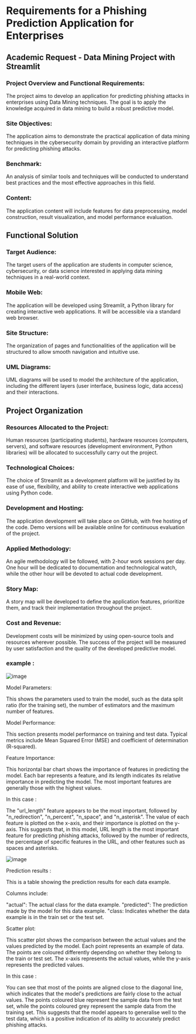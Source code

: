 # Requirements for a Phishing Prediction Application for Enterprises

## Academic Request - Data Mining Project with Streamlit

### Project Overview and Functional Requirements:
The project aims to develop an application for predicting phishing attacks in enterprises using Data Mining techniques. The goal is to apply the knowledge acquired in data mining to build a robust predictive model.

### Site Objectives:
The application aims to demonstrate the practical application of data mining techniques in the cybersecurity domain by providing an interactive platform for predicting phishing attacks.

### Benchmark:
An analysis of similar tools and techniques will be conducted to understand best practices and the most effective approaches in this field.

### Content:
The application content will include features for data preprocessing, model construction, result visualization, and model performance evaluation.

## Functional Solution

### Target Audience:
The target users of the application are students in computer science, cybersecurity, or data science interested in applying data mining techniques in a real-world context.

### Mobile Web:
The application will be developed using Streamlit, a Python library for creating interactive web applications. It will be accessible via a standard web browser.

### Site Structure:
The organization of pages and functionalities of the application will be structured to allow smooth navigation and intuitive use.

### UML Diagrams:
UML diagrams will be used to model the architecture of the application, including the different layers (user interface, business logic, data access) and their interactions.

## Project Organization

### Resources Allocated to the Project:
Human resources (participating students), hardware resources (computers, servers), and software resources (development environment, Python libraries) will be allocated to successfully carry out the project.

### Technological Choices:
The choice of Streamlit as a development platform will be justified by its ease of use, flexibility, and ability to create interactive web applications using Python code.

### Development and Hosting:
The application development will take place on GitHub, with free hosting of the code. Demo versions will be available online for continuous evaluation of the project.

### Applied Methodology:
An agile methodology will be followed, with 2-hour work sessions per day. One hour will be dedicated to documentation and technological watch, while the other hour will be devoted to actual code development.

### Story Map:
A story map will be developed to define the application features, prioritize them, and track their implementation throughout the project.

### Cost and Revenue:
Development costs will be minimized by using open-source tools and resources wherever possible. The success of the project will be measured by user satisfaction and the quality of the developed predictive model.

### example :
![image](https://github.com/ClemEsaipProject/phishingdataviz/assets/144778367/680ecefb-408e-44a8-b1f2-9c61d8049b3e)

Model Parameters:

This shows the parameters used to train the model, such as the data split ratio (for the training set), the number of estimators and the maximum number of features.

Model Performance:

This section presents model performance on training and test data. Typical metrics include Mean Squared Error (MSE) and coefficient of determination (R-squared).

Feature Importance:

This horizontal bar chart shows the importance of features in predicting the model. Each bar represents a feature, and its length indicates its relative importance in predicting the model. The most important features are generally those with the highest values.

In this case :

The "url_length" feature appears to be the most important, followed by "n_redirection", "n_percent", "n_space", and "n_asterisk".
The value of each feature is plotted on the x-axis, and their importance is plotted on the y-axis.
This suggests that, in this model, URL length is the most important feature for predicting phishing attacks, followed by the number of redirects, the percentage of specific features in the URL, and other features such as spaces and asterisks.

![image](https://github.com/ClemEsaipProject/phishingdataviz/assets/144778367/ce3dbe1c-4494-4b38-bfd8-ff5abd172f2c)

Prediction results :

This is a table showing the prediction results for each data example.

Columns include:

"actual": The actual class for the data example.
"predicted": The prediction made by the model for this data example.
"class: Indicates whether the data example is in the train set or the test set.

Scatter plot:

This scatter plot shows the comparison between the actual values and the values predicted by the model.
Each point represents an example of data.
The points are coloured differently depending on whether they belong to the train or test set.
The x-axis represents the actual values, while the y-axis represents the predicted values.

In this case :

You can see that most of the points are aligned close to the diagonal line, which indicates that the model's predictions are fairly close to the actual values.
The points coloured blue represent the sample data from the test set, while the points coloured grey represent the sample data from the training set.
This suggests that the model appears to generalise well to the test data, which is a positive indication of its ability to accurately predict phishing attacks.


